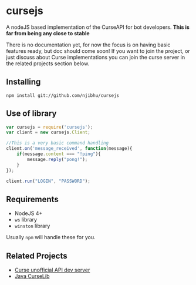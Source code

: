 # cursejs

A nodeJS based implementation of the CurseAPI for bot developers.
**This is far from being any close to stable**

There is no documentation yet, for now the focus is on having basic features ready, but doc should come soon!
If you want to join the project, or just discuss about Curse implementations you can join the curse server in the related projects section below.

## Installing

```
npm install git://github.com/njibhu/cursejs
```

## Use of library

```javascript
var cursejs = require('cursejs');
var client = new cursejs.Client;

//This is a very basic command handling
client.on('message_received', function(message){
    if(message.content === "!ping"){
        message.reply("pong!");
    }
});

client.run("LOGIN", "PASSWORD");
```

## Requirements

- NodeJS 4+
- `ws` library
- `winston` library

Usually `npm` will handle these for you.

## Related Projects

- [Curse unofficial API dev server](https://curse.com/invite/61EMImhMj0GJcXz8xBkoGg)
- [Java CurseLib](https://github.com/AlexMog/CurseLib)
